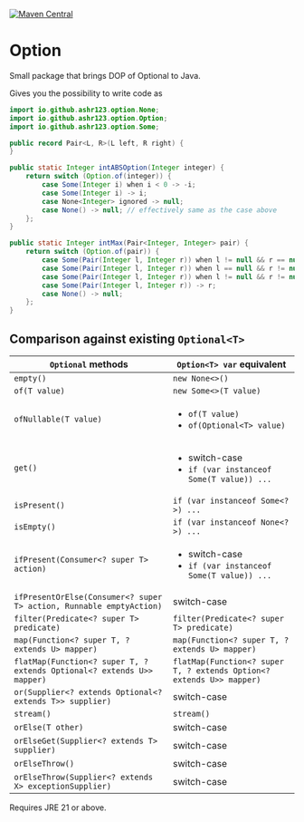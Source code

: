 [![Maven Central](https://img.shields.io/maven-central/v/io.github.ashr123/option.svg?label=Maven%20Central)](https://search.maven.org/search?q=g:%22io.github.ashr123%22%20AND%20a:%22option%22)

# Option

Small package that brings DOP of Optional to Java.

Gives you the possibility to write code as

```java
import io.github.ashr123.option.None;
import io.github.ashr123.option.Option;
import io.github.ashr123.option.Some;

public record Pair<L, R>(L left, R right) {
}

public static Integer intABSOption(Integer integer) {
	return switch (Option.of(integer)) {
		case Some(Integer i) when i < 0 -> -i;
		case Some(Integer i) -> i;
		case None<Integer> ignored -> null;
		case None() -> null; // effectively same as the case above
	};
}

public static Integer intMax(Pair<Integer, Integer> pair) {
	return switch (Option.of(pair)) {
		case Some(Pair(Integer l, Integer r)) when l != null && r == null -> l;
		case Some(Pair(Integer l, Integer r)) when l == null && r != null -> r;
		case Some(Pair(Integer l, Integer r)) when l != null && r != null && l > r -> l;
		case Some(Pair(Integer l, Integer r)) -> r;
		case None() -> null;
	};
}
```

## Comparison against existing `Optional<T>`

| `Optional` methods                                                     | `Option<T> var` equivalent                                                    |
|------------------------------------------------------------------------|-------------------------------------------------------------------------------|
| `empty()`                                                              | `new None<>()`                                                                |
| `of(T value)`                                                          | `new Some<>(T value)`                                                         |
| `ofNullable(T value)`                                                  | <ul><li>`of(T value)`</li><li>`of(Optional<T> value)`</li></ul>               |
| `get()`                                                                | <ul><li>switch-case</li><li>`if (var instanceof Some(T value)) ...`</li></ul> |
| `isPresent()`                                                          | `if (var instanceof Some<?>) ...`                                             |
| `isEmpty()`                                                            | `if (var instanceof None<?>) ...`                                             |
| `ifPresent(Consumer<? super T> action)`                                | <ul><li>switch-case</li><li>`if (var instanceof Some(T value)) ...`</li></ul> |
| `ifPresentOrElse(Consumer<? super T> action, Runnable emptyAction)`    | switch-case                                                                   |
| `filter(Predicate<? super T> predicate)`                               | `filter(Predicate<? super T> predicate)`                                      |
| `map(Function<? super T, ? extends U> mapper)`                         | `map(Function<? super T, ? extends U> mapper)`                                |
| `flatMap(Function<? super T, ? extends Optional<? extends U>> mapper)` | `flatMap(Function<? super T, ? extends Option<? extends U>> mapper)`          |
| `or(Supplier<? extends Optional<? extends T>> supplier)`               | switch-case                                                                   |
| `stream()`                                                             | `stream()`                                                                    |
| `orElse(T other)`                                                      | switch-case                                                                   |
| `orElseGet(Supplier<? extends T> supplier)`                            | switch-case                                                                   |
| `orElseThrow()`                                                        | switch-case                                                                   |
| `orElseThrow(Supplier<? extends X> exceptionSupplier)`                 | switch-case                                                                   |

Requires JRE 21 or above.
